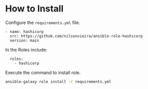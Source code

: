 # How to Install
Configure the `requirements.yml` file.
```
- name: hashicorp
  src: https://github.com/nilsonvieira/ansible-role-hashicorp
  version: main
```
In the Roles include:
```
  roles:
    - hashicorp
```
Execute the command to install role.

```bash
ansible-galaxy role install -r requirements.yml